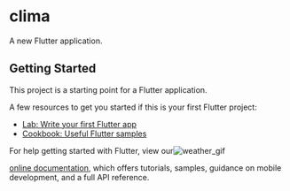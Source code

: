 # clima

A new Flutter application.

## Getting Started

This project is a starting point for a Flutter application.

A few resources to get you started if this is your first Flutter project:

- [Lab: Write your first Flutter app](https://flutter.dev/docs/get-started/codelab)
- [Cookbook: Useful Flutter samples](https://flutter.dev/docs/cookbook)

For help getting started with Flutter, view our![weather_gif](https://user-images.githubusercontent.com/93339658/143601592-988eb7fd-446f-49fd-8b65-663c03d8e95d.gif)

[online documentation](https://flutter.dev/docs), which offers tutorials,
samples, guidance on mobile development, and a full API reference.
